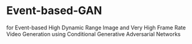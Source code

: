 # Event-based-GAN
for Event-based High Dynamic Range Image and Very High Frame Rate Video Generation using Conditional Generative Adversarial Networks
